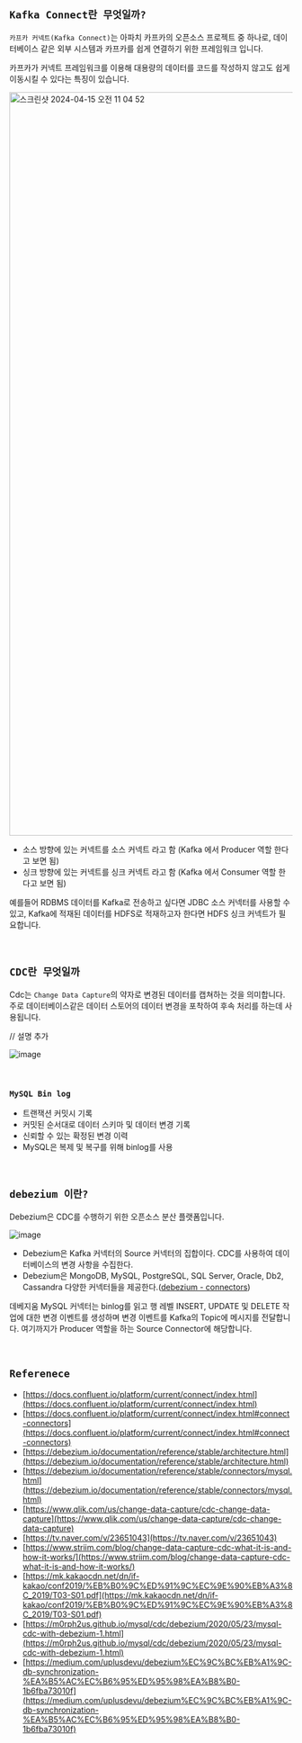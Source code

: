 ## `Kafka Connect란 무엇일까?`

`카프카 커넥트(Kafka Connect)`는 아파치 카프카의 오픈소스 프로젝트 중 하나로, 데이터베이스 같은 외부 시스템과 카프카를 쉽게 연결하기 위한 프레임워크 입니다.

카프카가 커넥트 프레임워크를 이용해 대용량의 데이터를 코드를 작성하지 않고도 쉽게 이동시킬 수 있다는 특징이 있습니다.

<img width="1322" alt="스크린샷 2024-04-15 오전 11 04 52" src="https://github.com/wjdrbs96/Today-I-Learn/assets/45676906/334abc38-9a23-44b9-b579-070b0f5de6f8">

- 소스 방향에 있는 커넥트를 소스 커넥트 라고 함 (Kafka 에서 Producer 역할 한다고 보면 됨)
- 싱크 방향에 있는 커넥트를 싱크 커넥트 라고 함 (Kafka 에서 Consumer 역할 한다고 보면 됨)

예를들어 RDBMS 데이터를 Kafka로 전송하고 싶다면 JDBC 소스 커넥터를 사용할 수 있고, Kafka에 적재된 데이터를 HDFS로 적재하고자 한다면 HDFS 싱크 커넥트가 필요합니다.

<br>

## `CDC란 무엇일까`

Cdc는 `Change Data Capture`의 약자로 변경된 데이터를 캡쳐하는 것을 의미합니다. 주로 데이터베이스같은 데이터 스토어의 데이터 변경을 포착하여 후속 처리를 하는데 사용됩니다.

// 설명 추가

![image](https://github.com/wjdrbs96/Today-I-Learn/assets/45676906/c97620d9-db6e-4b52-a824-fdacbeb23c3d)

<br>

### `MySQL Bin log`

- 트랜잭션 커밋시 기록
- 커밋된 순서대로 데이터 스키마 및 데이터 변경 기록
- 신뢰할 수 있는 확정된 변경 이력
- MySQL은 복제 및 복구를 위해 binlog를 사용

<br>

## `debezium 이란?`

Debezium은 CDC를 수행하기 위한 오픈소스 분산 플랫폼입니다.

![image](https://github.com/wjdrbs96/Today-I-Learn/assets/45676906/9909e276-9ce2-4840-a165-6014e9367448)

- Debezium은 Kafka 커넥터의 Source 커넥터의 집합이다. CDC를 사용하여 데이터베이스의 변경 사항을 수집한다.
- Debezium은 MongoDB, MySQL, PostgreSQL, SQL Server, Oracle, Db2, Cassandra 다양한 커넥터들을 제공한다.([debezium - connectors](https://debezium.io/documentation/reference/stable/connectors/index.html))

데베지움 MySQL 커넥터는 binlog를 읽고 행 레벨 INSERT, UPDATE 및 DELETE 작업에 대한 변경 이벤트를 생성하며 변경 이벤트를 Kafka의 Topic에 메시지를 전달합니다. 여기까지가 Producer 역할을 하는 Source Connector에 해당합니다.

<br>

## `Referenece`

- [https://docs.confluent.io/platform/current/connect/index.html](https://docs.confluent.io/platform/current/connect/index.html)
- [https://docs.confluent.io/platform/current/connect/index.html#connect-connectors](https://docs.confluent.io/platform/current/connect/index.html#connect-connectors)
- [https://debezium.io/documentation/reference/stable/architecture.html](https://debezium.io/documentation/reference/stable/architecture.html)
- [https://debezium.io/documentation/reference/stable/connectors/mysql.html](https://debezium.io/documentation/reference/stable/connectors/mysql.html)
- [https://www.qlik.com/us/change-data-capture/cdc-change-data-capture](https://www.qlik.com/us/change-data-capture/cdc-change-data-capture)
- [https://tv.naver.com/v/23651043](https://tv.naver.com/v/23651043)
- [https://www.striim.com/blog/change-data-capture-cdc-what-it-is-and-how-it-works/](https://www.striim.com/blog/change-data-capture-cdc-what-it-is-and-how-it-works/)
- [https://mk.kakaocdn.net/dn/if-kakao/conf2019/%EB%B0%9C%ED%91%9C%EC%9E%90%EB%A3%8C_2019/T03-S01.pdf](https://mk.kakaocdn.net/dn/if-kakao/conf2019/%EB%B0%9C%ED%91%9C%EC%9E%90%EB%A3%8C_2019/T03-S01.pdf)
- [https://m0rph2us.github.io/mysql/cdc/debezium/2020/05/23/mysql-cdc-with-debezium-1.html](https://m0rph2us.github.io/mysql/cdc/debezium/2020/05/23/mysql-cdc-with-debezium-1.html)
- [https://medium.com/uplusdevu/debezium%EC%9C%BC%EB%A1%9C-db-synchronization-%EA%B5%AC%EC%B6%95%ED%95%98%EA%B8%B0-1b6fba73010f](https://medium.com/uplusdevu/debezium%EC%9C%BC%EB%A1%9C-db-synchronization-%EA%B5%AC%EC%B6%95%ED%95%98%EA%B8%B0-1b6fba73010f)